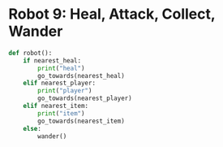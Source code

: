 # Robot 9: Heal, Attack, Collect, Wander

```python
def robot():
    if nearest_heal:
        print("heal")
        go_towards(nearest_heal)
    elif nearest_player:
        print("player")
        go_towards(nearest_player)
    elif nearest_item:
        print("item")
        go_towards(nearest_item)
    else:
        wander()
```